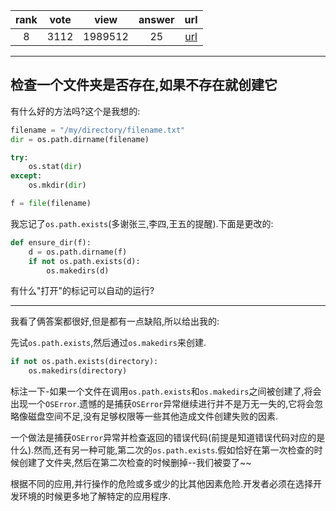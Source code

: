 
| rank | vote | view | answer | url |
|:-:|:-:|:-:|:-:|:-:|
|8|3112|1989512|25| [url](http://stackoverflow.com/questions/273192/how-can-i-safely-create-a-nested-directory-in-python) |
***

## 检查一个文件夹是否存在,如果不存在就创建它

有什么好的方法吗?这个是我想的:

```python
filename = "/my/directory/filename.txt"
dir = os.path.dirname(filename)

try:
    os.stat(dir)
except:
    os.mkdir(dir)

f = file(filename)
```

我忘记了`os.path.exists`(多谢张三,李四,王五的提醒).下面是更改的:

```python
def ensure_dir(f):
    d = os.path.dirname(f)
    if not os.path.exists(d):
        os.makedirs(d)
```

有什么"打开"的标记可以自动的运行?

***

我看了俩答案都很好,但是都有一点缺陷,所以给出我的:

先试`os.path.exists`,然后通过`os.makedirs`来创建.

```python
if not os.path.exists(directory):
    os.makedirs(directory)
```

标注一下-如果一个文件在调用`os.path.exists`和`os.makedirs`之间被创建了,将会出现一个`OSError`.遗憾的是捕获`OSError`异常继续进行并不是万无一失的,它将会忽略像磁盘空间不足,没有足够权限等一些其他造成文件创建失败的因素.

一个做法是捕获`OSError`异常并检查返回的错误代码(前提是知道错误代码对应的是什么).然而,还有另一种可能,第二次的`os.path.exists`.假如恰好在第一次检查的时候创建了文件夹,然后在第二次检查的时候删掉--我们被耍了~~

根据不同的应用,并行操作的危险或多或少的比其他因素危险.开发者必须在选择开发环境的时候更多地了解特定的应用程序.